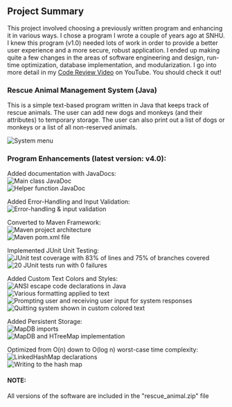 ## Project Summary
This project involved choosing a previously written program and enhancing it in various ways. I chose a program I wrote a couple of years ago at SNHU. I knew this program (v1.0) needed lots of work in order to provide a better user experience and a more secure, robust application. I ended up making quite a few changes in the areas of software engineering and design, run-time optimization, database implementation, and modularization. I go into more detail in my [Code Review Video](https://www.youtube.com/watch?v=heo30ZFu5Eg&ab_channel=alienhead) on YouTube. You should check it out!

### Rescue Animal Management System (Java)
This is a simple text-based program written in Java that keeps track of rescue animals. 
The user can add new dogs and monkeys (and their attributes) to temporary storage. 
The user can also print out a list of dogs or monkeys or a list of all non-reserved animals.<br>

![System menu](images/new11.png)<br>

### Program Enhancements (latest version: v4.0):
Added documentation with JavaDocs:<br>
![Main class JavaDoc](images/new19.png)<br>
![Helper function JavaDoc](images/new20.png)<br>

Added Error-Handling and Input Validation:<br>
![Error-handling & input validation](images/new9.png)<br>

Converted to Maven Framework:<br>
![Maven project architecture](images/new2.png)<br>
![Maven pom.xml file](images/new4.png)<br>

Implemented JUnit Unit Testing:<br>
![JUnit test coverage with 83% of lines and 75% of branches covered](images/new1.png)<br>
![20 JUnit tests run with 0 failures](images/new3.png)<br>

Added Custom Text Colors and Styles:<br>
![ANSI escape code declarations in Java](images/new6.png)<br>
![Various formatting applied to text](images/new10.png)<br>
![Prompting user and receiving user input for system responses](images/new13.png)<br>
![Quitting system shown in custom colored text](images/new14.png)<br>

Added Persistent Storage:<br>
![MapDB imports](images/new18.png)<br>
![MapDB and HTreeMap implementation](images/new7.png)<br>

Optimized from O(n) down to O(log n) worst-case time complexity:<br>
![LinkedHashMap declarations](images/new5.png)<br>
![Writing to the hash map](images/new17.png)<br>

#### NOTE:
All versions of the software are included in the "rescue_animal.zip" file